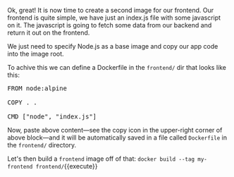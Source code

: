 Ok, great!
It is now time to create a second image for our frontend.
Our frontend is quite simple, we have just an index.js file with some javascript on it.
The javascript is going to fetch some data from our backend and return it out on the frontend.

We just need to specify Node.js as a base image and copy our app code into the image root.

To achive this we can define a Dockerfile in the `frontend/` dir that looks like this:

<pre class="file" data-filename="frontend/Dockerfile" data-target="replace">
FROM node:alpine

COPY . .

CMD ["node", "index.js"]
</pre>

Now, paste above content—see the copy icon in the upper-right corner of above block—and it will be automatically saved in a file called `Dockerfile` in the `frontend/` directory.

Let's then build a `frontend` image off of that:
`docker build --tag my-frontend frontend/`{{execute}}
